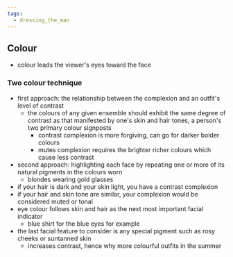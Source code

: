 ```yaml
---
tags:
  - dressing_the_man
---
```

## Colour
- colour leads the viewer's eyes toward the face
### Two colour technique
- first approach: the relationship between the complexion and an outfit's level of contrast
	- the colours of any given ensemble should exhibit the same degree of contrast as that manifested by one's skin and hair tones, a person's two primary colour signposts
		- contrast complexion is more forgiving, can go for darker bolder colours
		- mutes complexion requires the brighter richer colours which cause less contrast
- second approach: highlighting each face by repeating one or more of its natural pigments in the colours worn
	- blondes wearing gold glasses
- if your hair is dark and your skin light, you have a contrast complexion
- if your hair and skin tone are similar, your complexion would be considered muted or tonal
- eye colour follows skin and hair as the next most important facial indicator
	- blue shirt for the blue eyes for example
- the last facial feature to consider is any special pigment such as rosy cheeks or suntanned skin
	- increases contrast, hence why more colourful outfits in the summer